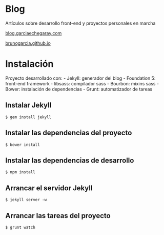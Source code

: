 Blog
=====================

Artículos sobre desarrollo front-end y proyectos personales en marcha

 [blog.garciaechegaray.com](http://blog.garciaechegaray.com)

 [brunogarcia.github.io](http://brunogarcia.github.io)

Instalación
=====================

Proyecto desarrollado con:
	- Jekyll: generador del blog
	- Foundation 5: front-end framework
	- libsass: compilador sass
	- Bourbon: mixins sass
	- Bower: instalación de dependencias
	- Grunt: automatizador de tareas

## Instalar Jekyll
	$ gem install jekyll

## Instalar las dependencias del proyecto
	$ bower install

## Instalar las dependencias de desarrollo
	$ npm install

## Arrancar el servidor Jekyll
	$ jekyll server -w

## Arrancar las tareas del proyecto
	$ grunt watch